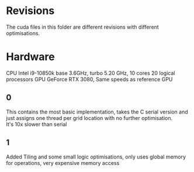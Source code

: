 # Revisions  
The cuda files in this folder are different revisions with different optimisations.   

# Hardware  
CPU Intel i9-10850k base 3.6GHz, turbo 5.20 GHz, 10 cores 20 logical processors
GPU GeForce RTX 3080, Same speeds as reference GPU

## 0  
This contains the most basic implementation, takes the C serial version and just assigns one thread per grid location with no further optimisation.  
It's 10x slower than serial

## 1  
Added Tiling and some small logic optimisations, only uses global memory for operations, very expensive memory access